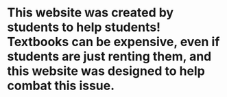 # This website was created by students to help students! Textbooks can be expensive, even if students are just renting them, and this website was designed to help combat this issue.
